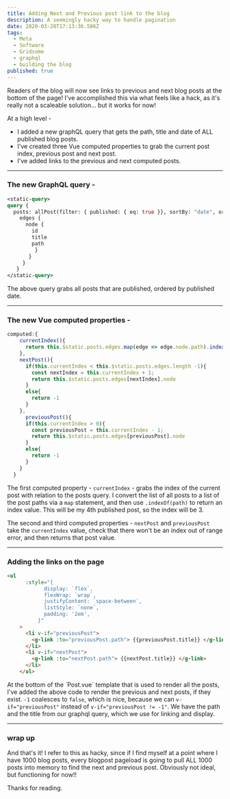 ```yaml
---
title: Adding Next and Previous post link to the blog
description: A seemingly hacky way to handle pagination
date: 2020-03-28T17:13:36.586Z
tags:
  - Meta
  - Software
  - Gridsome
  - graphql
  - building the blog
published: true
---
```

Readers of the blog will now see links to previous and next blog posts at the bottom of the page! I've accomplished this via what feels like a hack, as it's really not a scaleable solution... but it works for now!

At a high level - 

* I added a new graphQL query that gets the path, title and date of ALL published blog posts. 
* I've created three Vue computed properties to grab the current post index, previous post and next post. 
* I've added links to the previous and next computed posts. 

- - -

### The new GraphQL query -

```graphQL
<static-query>
query {
  posts: allPost(filter: { published: { eq: true }}, sortBy: "date", order: ASC) {
    edges {
      node {
        id
        title
        path
         }
       }
     }
   }
</static-query>
```

The above query grabs all posts that are published, ordered by published date. 

- - -

### The new Vue computed properties -

```javascript
computed:{
    currentIndex(){
      return this.$static.posts.edges.map(edge => edge.node.path).indexOf(this.$page.post.path)
    },
    nextPost(){
      if(this.currentIndex < this.$static.posts.edges.length -1){
        const nextIndex = this.currentIndex + 1;
        return this.$static.posts.edges[nextIndex].node
      }
      else{
        return -1
      }
    },
      previousPost(){
      if(this.currentIndex > 0){
        const previousPost = this.currentIndex - 1;
        return this.$static.posts.edges[previousPost].node
      }
      else{
        return -1
      }
    }
  }
```

The first computed property - `currentIndex` -  grabs the index of the current post with relation to the posts query. I convert the list of all posts to a list of the post paths via a `map` statement, and then use `.indexOf(path)` to return an index value. This will be my 4th published post, so the index will be 3. 

The second and third computed properties - `nextPost` and `previousPost` take the `currentIndex` value, check that there won't be an index out of range error, and then returns that post value. 

- - -

### Adding the links on the page

```html
<ul
      :style="{
            display: `flex`,
            flexWrap: `wrap`,
            justifyContent: `space-between`,
            listStyle: `none`,
            padding: '2em',
          }"
    >
      <li v-if="previousPost">
        <g-link :to="previousPost.path"> {{previousPost.title}} </g-link>
      </li>
      <li v-if="nextPost">
        <g-link :to="nextPost.path"> {{nextPost.title}} </g-link>
      </li>
    </ul>
```

At the bottom of the \`Post.vue\` template that is used to render all the posts, I've added the above code to render the previous and next posts, if they exist. `-1` coalesces to `false`, which is nice, because we can `v-if="previousPost"` instead of `v-if="previousPost != -1"`. We have the path and the title from our graphql query, which we use for linking and display. 

---
### wrap up

And that's it! I refer to this as hacky, since if I find myself at a point where I have 1000 blog posts, every blogpost pageload is going to pull ALL 1000 posts into memory to find the next and previous post. Obviously not ideal, but functioning for now!!

Thanks for reading. 